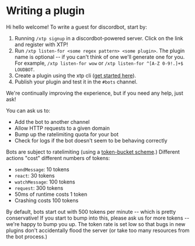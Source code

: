 # Writing a plugin

Hi hello welcome! To write a guest for discordbot, start by:

1. Running `/xtp signup` in a discordbot-powered server. Click on the link and register
   with XTP!
2. Run `/xtp listen-for <some regex pattern> <some plugin>`. The plugin name is optional --
   if you can't think of one we'll generate one for you. For example, `/xtp listen-for wow`
   or `/xtp listen-for ^[A-Z 0-9!.]+$ LOUDBOT`.
3. Create a plugin using the xtp cli ([get started here](https://docs.xtp.dylibso.com/docs/guest-usage/getting-started)).
4. Publish your plugin and test it in the `#bots` channel.

We're continually improving the experience, but if you need any help, just ask!

You can ask us to:

- Add the bot to another channel
- Allow HTTP requests to a given domain
- Bump up the ratelimiting quota for your bot
- Check for logs if the bot doesn't seem to be behaving correctly

Bots are subject to ratelimiting (using a [token-bucket
scheme](https://en.wikipedia.org/wiki/Token_bucket#Algorithm).) Different
actions "cost" different numbers of tokens:

- `sendMessage`: 10 tokens
- `react`: 30 tokens
- `watchMessage`: 100 tokens
- `request`: 300 tokens
- 50ms of runtime costs 1 token
- Crashing costs 100 tokens

By default, bots start out with 500 tokens per minute -- which is pretty
conservative! If you start to bump into this, please ask us for more tokens --
we're happy to bump you up. The token rate is set low so that bugs in new
plugins don't accidentally flood the server (or take too many resources from
the bot process.)
